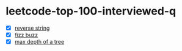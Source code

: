 # leetcode-top-100-interviewed-q
* [x] [reverse string](./reverseString.js)
* [x] [fizz buzz](./fizzBuzz.js)
* [x] [max depth of a tree](./maxDepth.js)
